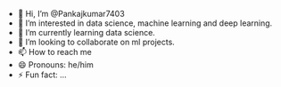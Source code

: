 - 👋 Hi, I’m @Pankajkumar7403
- 👀 I’m interested in data science, machine learning and deep learning.
- 🌱 I’m currently learning data science.
- 💞️ I’m looking to collaborate on ml projects.
- 📫 How to reach me 
- 😄 Pronouns: he/him
- ⚡ Fun fact: ...

<!---
Pankajkumar7403/Pankajkumar7403 is a ✨ special ✨ repository because its `README.md` (this file) appears on your GitHub profile.
You can click the Preview link to take a look at your changes.
--->
